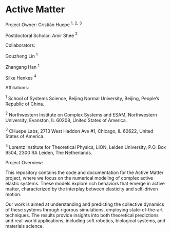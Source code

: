 # Active Matter

Project Owner: 
Cristián Huepe $^{1,}$ $^{2,}$ $^3$

Postdoctoral Scholar: 
Amir Shee $^2$

Collaborators: 

Gouzheng Lin $^1$

Zhangang Han $^1$

Silke Henkes $^4$



Affiliations:

$^1$ School of Systems Science, Beijing Normal University, Beijing, People’s Republic of China.

$^2$ Northwestern Institute on Complex Systems and ESAM, Northwestern University, Evanston, IL 60208, United States of America.

$^3$ CHuepe Labs, 2713 West Haddon Ave #1, Chicago, IL 60622, United States of America.

$^4$ Lorentz Institute for Theoretical Physics, LION, Leiden University, P.O. Box 9504, 2300 RA Leiden, The Netherlands.

Project Overview:

This repository contains the code and documentation for the Active Matter project, where we focus on the numerical modeling of complex active elastic systems. These models explore rich behaviors that emerge in active matter, characterized by the interplay between elasticity and self-driven motion.

Our work is aimed at understanding and predicting the collective dynamics of these systems through rigorous simulations, employing state-of-the-art techniques. The results provide insights into both theoretical predictions and real-world applications, including soft robotics, biological systems, and materials science.

